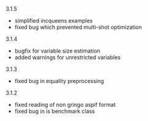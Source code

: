 3.1.5
 - simplified incqueens examples
 - fixed bug which prevented multi-shot optimization

3.1.4
 - bugfix for variable size estimation
 - added warnings for unrestricted variables

3.1.3
- fixed bug in equality preprocessing

3.1.2
- fixed reading of non gringo aspif format
- fixed bug in is benchmark class
